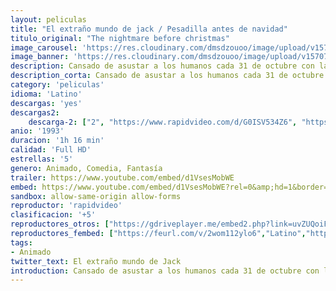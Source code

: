 ```yaml
---
layout: peliculas
title: "El extraño mundo de jack / Pesadilla antes de navidad"
titulo_original: "The nightmare before christmas"
image_carousel: 'https://res.cloudinary.com/dmsdzouoo/image/upload/v1570758157/jack-min_xrnamd.jpg'
image_banner: 'https://res.cloudinary.com/dmsdzouoo/image/upload/v1570758158/4344722547dd43920b360cb96ea3957b-min_nke4gu.jpg'
description: Cansado de asustar a los humanos cada 31 de octubre con la misma vieja bolsa de trucos, Jack Skellington, el rey de Halloween Town, secuestra a Santa Claus y planea entregar cabezas encogidas y otros regalos macabros a los niños en la mañana de Navidad. Pero a medida que la Navidad se acerca, la novia de Jack, Sally, intenta frustrar sus planes equivocados.
description_corta: Cansado de asustar a los humanos cada 31 de octubre con la misma vieja bolsa de trucos, Jack Skellington, el rey de Halloween Town, secuestra a Santa Claus y planea entregar cabezas encogidas y otros regalos macabros a los niños en la mañana de Navidad. Pero a...
category: 'peliculas'
idioma: 'Latino'
descargas: 'yes'
descargas2:
    descarga-2: ["2", "https://www.rapidvideo.com/d/G0ISV534Z6", "https://www.google.com/s2/favicons?domain=www.rapidvideo.com","RapidVideo","https://res.cloudinary.com/imbriitneysam/image/upload/v1541473684/mexico.png", "Latino", "Full HD"]
anio: '1993'
duracion: '1h 16 min'
calidad: 'Full HD'
estrellas: '5'
genero: Animado, Comedia, Fantasía
trailer: https://www.youtube.com/embed/d1VsesMobWE
embed: https://www.youtube.com/embed/d1VsesMobWE?rel=0&amp;hd=1&border=0&wmode=opaque&enablejsapi=1&modestbranding=1&controls=1&showinfo=1
sandbox: allow-same-origin allow-forms
reproductor: 'rapidvideo'
clasificacion: '+5'
reproductores_otros: ["https://gdriveplayer.me/embed2.php?link=uvZUQoiFUahqBlJuSHuB%252BwUVPTCE0ELIcpZcs1z5%252Bxpb4rnPCVpAuynVWgozUnB6xnRYSn07XOIcok2FC6K5KN1iOxVhUYuAnqRJQ04v%252Fyp6d70vdXWDU1bSa4YveHHPDDk5wZgxwcYzGCHAcDjt0jXm7hp4JsVzOk1D5UI8LFCNWvfHtRXE5X8ImcnK3b2zjencabpZdU5uYRCgO8Cn0N","Latino","https://mstream.space/4y8ez21wqovq","Latino","https://www.youtube.com/embed/CawNATAI3no","Latino"]
reproductores_fembed: ["https://feurl.com/v/2wom112ylo6","Latino","https://animekao.xyz/v/13mkztjq5wm186n","Latino"]
tags:
- Animado
twitter_text: El extraño mundo de Jack
introduction: Cansado de asustar a los humanos cada 31 de octubre con la misma vieja bolsa de trucos, Jack Skellington, el rey de Halloween Town, secuestra a Santa Claus y planea entregar cabezas encogidas y otros regalos macabros a los niños en la mañana de Navidad. Pero a...
---
```












